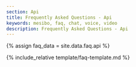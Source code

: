 ```yaml
---
section: Api
title: Frequently Asked Questions - Api
keywords: mesibo, faq, chat, voice, video
description: Frequently Asked Questions - Api
---
```

{% assign faq_data = site.data.faq.api %}

{% include_relative template/faq-template.md  %}
